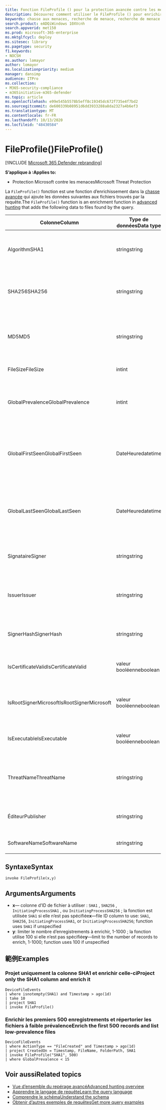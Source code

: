 ```yaml
---
title: Fonction FileProfile () pour la protection avancée contre les menaces Microsoft
description: Découvrez comment utiliser le FileProfile () pour enrichir les informations sur les fichiers dans les résultats de la recherche avancée de la chasse
keywords: chasse aux menaces, recherche de menace, recherche de menace informatique, protection contre les menaces Microsoft, Microsoft 365, MTP, M365, recherche, requête, télémétrie, référence de schéma, Kusto, FileProfile, profil de fichier, fonction, enrichissement
search.product: eADQiWindows 10XVcnh
search.appverid: met150
ms.prod: microsoft-365-enterprise
ms.mktglfcycl: deploy
ms.sitesec: library
ms.pagetype: security
f1.keywords:
- NOCSH
ms.author: lomayor
author: lomayor
ms.localizationpriority: medium
manager: dansimp
audience: ITPro
ms.collection:
- M365-security-compliance
- m365initiative-m365-defender
ms.topic: article
ms.openlocfilehash: e99e545b5578b5eff8c19345dc672f735e4f7bd2
ms.sourcegitcommit: de600339b08951d6dd3933288a8da2327a4b6ef3
ms.translationtype: MT
ms.contentlocale: fr-FR
ms.lasthandoff: 10/13/2020
ms.locfileid: "48430584"
---
```

# <a name="fileprofile"></a><span data-ttu-id="0e318-104">FileProfile()</span><span class="sxs-lookup"><span data-stu-id="0e318-104">FileProfile()</span></span>

[!INCLUDE [Microsoft 365 Defender rebranding](../includes/microsoft-defender.md)]


<span data-ttu-id="0e318-105">**S’applique à :**</span><span class="sxs-lookup"><span data-stu-id="0e318-105">**Applies to:**</span></span>
- <span data-ttu-id="0e318-106">Protection Microsoft contre les menaces</span><span class="sxs-lookup"><span data-stu-id="0e318-106">Microsoft Threat Protection</span></span>

<span data-ttu-id="0e318-107">La `FileProfile()` fonction est une fonction d’enrichissement dans la [chasse avancée](advanced-hunting-overview.md) qui ajoute les données suivantes aux fichiers trouvés par la requête.</span><span class="sxs-lookup"><span data-stu-id="0e318-107">The `FileProfile()` function is an enrichment function in [advanced hunting](advanced-hunting-overview.md) that adds the following data to files found by the query.</span></span>

| <span data-ttu-id="0e318-108">Colonne</span><span class="sxs-lookup"><span data-stu-id="0e318-108">Column</span></span> | <span data-ttu-id="0e318-109">Type de données</span><span class="sxs-lookup"><span data-stu-id="0e318-109">Data type</span></span> | <span data-ttu-id="0e318-110">Description</span><span class="sxs-lookup"><span data-stu-id="0e318-110">Description</span></span> |
|------------|-------------|-------------|
| <span data-ttu-id="0e318-111">Algorithm</span><span class="sxs-lookup"><span data-stu-id="0e318-111">SHA1</span></span> | <span data-ttu-id="0e318-112">string</span><span class="sxs-lookup"><span data-stu-id="0e318-112">string</span></span> | <span data-ttu-id="0e318-113">SHA-1 du fichier auquel l’action enregistrée a été appliquée</span><span class="sxs-lookup"><span data-stu-id="0e318-113">SHA-1 of the file that the recorded action was applied to</span></span> |
| <span data-ttu-id="0e318-114">SHA256</span><span class="sxs-lookup"><span data-stu-id="0e318-114">SHA256</span></span> | <span data-ttu-id="0e318-115">string</span><span class="sxs-lookup"><span data-stu-id="0e318-115">string</span></span> | <span data-ttu-id="0e318-116">SHA-256 du fichier auquel l’action enregistrée a été appliquée</span><span class="sxs-lookup"><span data-stu-id="0e318-116">SHA-256 of the file that the recorded action was applied to</span></span> |
| <span data-ttu-id="0e318-117">MD5</span><span class="sxs-lookup"><span data-stu-id="0e318-117">MD5</span></span> | <span data-ttu-id="0e318-118">string</span><span class="sxs-lookup"><span data-stu-id="0e318-118">string</span></span> | <span data-ttu-id="0e318-119">Hachage MD5 du fichier auquel l’action enregistrée a été appliquée</span><span class="sxs-lookup"><span data-stu-id="0e318-119">MD5 hash of the file that the recorded action was applied to</span></span> |
| <span data-ttu-id="0e318-120">FileSize</span><span class="sxs-lookup"><span data-stu-id="0e318-120">FileSize</span></span> | <span data-ttu-id="0e318-121">int</span><span class="sxs-lookup"><span data-stu-id="0e318-121">int</span></span> | <span data-ttu-id="0e318-122">Taille du fichier en octets</span><span class="sxs-lookup"><span data-stu-id="0e318-122">Size of the file in bytes</span></span> |
| <span data-ttu-id="0e318-123">GlobalPrevalence</span><span class="sxs-lookup"><span data-stu-id="0e318-123">GlobalPrevalence</span></span> | <span data-ttu-id="0e318-124">int</span><span class="sxs-lookup"><span data-stu-id="0e318-124">int</span></span> | <span data-ttu-id="0e318-125">Nombre d’instances de l’entité observées par Microsoft globalement</span><span class="sxs-lookup"><span data-stu-id="0e318-125">Number of instances of the entity observed by Microsoft globally</span></span> |
| <span data-ttu-id="0e318-126">GlobalFirstSeen</span><span class="sxs-lookup"><span data-stu-id="0e318-126">GlobalFirstSeen</span></span> | <span data-ttu-id="0e318-127">DateHeure</span><span class="sxs-lookup"><span data-stu-id="0e318-127">datetime</span></span> | <span data-ttu-id="0e318-128">Date et heure auxquelles l’entité a été observée pour la première fois par Microsoft de manière globale</span><span class="sxs-lookup"><span data-stu-id="0e318-128">Date and time when the entity was first observed by Microsoft globally</span></span> |
| <span data-ttu-id="0e318-129">GlobalLastSeen</span><span class="sxs-lookup"><span data-stu-id="0e318-129">GlobalLastSeen</span></span> | <span data-ttu-id="0e318-130">DateHeure</span><span class="sxs-lookup"><span data-stu-id="0e318-130">datetime</span></span> | <span data-ttu-id="0e318-131">Date et heure auxquelles l’entité a été observée pour la dernière fois par Microsoft globalement</span><span class="sxs-lookup"><span data-stu-id="0e318-131">Date and time when the entity was last observed by Microsoft globally</span></span> |
| <span data-ttu-id="0e318-132">Signataire</span><span class="sxs-lookup"><span data-stu-id="0e318-132">Signer</span></span> | <span data-ttu-id="0e318-133">string</span><span class="sxs-lookup"><span data-stu-id="0e318-133">string</span></span> | <span data-ttu-id="0e318-134">Informations sur le signataire du fichier</span><span class="sxs-lookup"><span data-stu-id="0e318-134">Information about the signer of the file</span></span> |
| <span data-ttu-id="0e318-135">Issuer</span><span class="sxs-lookup"><span data-stu-id="0e318-135">Issuer</span></span> | <span data-ttu-id="0e318-136">string</span><span class="sxs-lookup"><span data-stu-id="0e318-136">string</span></span> | <span data-ttu-id="0e318-137">Informations sur l’autorité de certification émettrice</span><span class="sxs-lookup"><span data-stu-id="0e318-137">Information about the issuing certificate authority (CA)</span></span> |
| <span data-ttu-id="0e318-138">SignerHash</span><span class="sxs-lookup"><span data-stu-id="0e318-138">SignerHash</span></span> | <span data-ttu-id="0e318-139">string</span><span class="sxs-lookup"><span data-stu-id="0e318-139">string</span></span> | <span data-ttu-id="0e318-140">Valeur de hachage unique identifiant le signataire</span><span class="sxs-lookup"><span data-stu-id="0e318-140">Unique hash value identifying the signer</span></span> |
| <span data-ttu-id="0e318-141">IsCertificateValid</span><span class="sxs-lookup"><span data-stu-id="0e318-141">IsCertificateValid</span></span> | <span data-ttu-id="0e318-142">valeur booléenne</span><span class="sxs-lookup"><span data-stu-id="0e318-142">boolean</span></span> | <span data-ttu-id="0e318-143">Si le certificat utilisé pour signer le fichier est valide</span><span class="sxs-lookup"><span data-stu-id="0e318-143">Whether the certificate used to sign the file is valid</span></span> |
| <span data-ttu-id="0e318-144">IsRootSignerMicrosoft</span><span class="sxs-lookup"><span data-stu-id="0e318-144">IsRootSignerMicrosoft</span></span> | <span data-ttu-id="0e318-145">valeur booléenne</span><span class="sxs-lookup"><span data-stu-id="0e318-145">boolean</span></span> | <span data-ttu-id="0e318-146">Indique si le signataire du certificat racine est Microsoft</span><span class="sxs-lookup"><span data-stu-id="0e318-146">Indicates whether the signer of the root certificate is Microsoft</span></span> |
| <span data-ttu-id="0e318-147">IsExecutable</span><span class="sxs-lookup"><span data-stu-id="0e318-147">IsExecutable</span></span> | <span data-ttu-id="0e318-148">valeur booléenne</span><span class="sxs-lookup"><span data-stu-id="0e318-148">boolean</span></span> | <span data-ttu-id="0e318-149">Indique si le fichier est un fichier exécutable portable (PE)</span><span class="sxs-lookup"><span data-stu-id="0e318-149">Whether the file is a Portable Executable (PE) file</span></span> |
| <span data-ttu-id="0e318-150">ThreatName</span><span class="sxs-lookup"><span data-stu-id="0e318-150">ThreatName</span></span> | <span data-ttu-id="0e318-151">string</span><span class="sxs-lookup"><span data-stu-id="0e318-151">string</span></span> | <span data-ttu-id="0e318-152">Nom de détection pour tout programme malveillant ou autre menace détectée</span><span class="sxs-lookup"><span data-stu-id="0e318-152">Detection name for any malware or other threats found</span></span> |
| <span data-ttu-id="0e318-153">Éditeur</span><span class="sxs-lookup"><span data-stu-id="0e318-153">Publisher</span></span> | <span data-ttu-id="0e318-154">string</span><span class="sxs-lookup"><span data-stu-id="0e318-154">string</span></span> | <span data-ttu-id="0e318-155">Nom de l’organisation qui a publié le fichier</span><span class="sxs-lookup"><span data-stu-id="0e318-155">Name of the organization that published the file</span></span> |
| <span data-ttu-id="0e318-156">SoftwareName</span><span class="sxs-lookup"><span data-stu-id="0e318-156">SoftwareName</span></span> | <span data-ttu-id="0e318-157">string</span><span class="sxs-lookup"><span data-stu-id="0e318-157">string</span></span> | <span data-ttu-id="0e318-158">Nom du produit logiciel</span><span class="sxs-lookup"><span data-stu-id="0e318-158">Name of the software product</span></span> |

## <a name="syntax"></a><span data-ttu-id="0e318-159">Syntaxe</span><span class="sxs-lookup"><span data-stu-id="0e318-159">Syntax</span></span>

```kusto
invoke FileProfile(x,y)
```

## <a name="arguments"></a><span data-ttu-id="0e318-160">Arguments</span><span class="sxs-lookup"><span data-stu-id="0e318-160">Arguments</span></span>

- <span data-ttu-id="0e318-161">**x**— colonne d’ID de fichier à utiliser : `SHA1` , `SHA256` , `InitiatingProcessSHA1` , ou `InitiatingProcessSHA256` ; la fonction est utilisée `SHA1` si elle n’est pas spécifiée</span><span class="sxs-lookup"><span data-stu-id="0e318-161">**x**—file ID column to use: `SHA1`, `SHA256`, `InitiatingProcessSHA1`, or `InitiatingProcessSHA256`; function uses `SHA1` if unspecified</span></span>
- <span data-ttu-id="0e318-162">**y**: limiter le nombre d’enregistrements à enrichir, 1-1000 ; la fonction utilise 100 si elle n’est pas spécifiée</span><span class="sxs-lookup"><span data-stu-id="0e318-162">**y**—limit to the number of records to enrich, 1-1000; function uses 100 if unspecified</span></span>

## <a name="examples"></a><span data-ttu-id="0e318-163">範例</span><span class="sxs-lookup"><span data-stu-id="0e318-163">Examples</span></span>

### <a name="project-only-the-sha1-column-and-enrich-it"></a><span data-ttu-id="0e318-164">Projet uniquement la colonne SHA1 et enrichir celle-ci</span><span class="sxs-lookup"><span data-stu-id="0e318-164">Project only the SHA1 column and enrich it</span></span>

```kusto
DeviceFileEvents
| where isnotempty(SHA1) and Timestamp > ago(1d)
| take 10
| project SHA1
| invoke FileProfile()
```

### <a name="enrich-the-first-500-records-and-list-low-prevalence-files"></a><span data-ttu-id="0e318-165">Enrichir les premiers 500 enregistrements et répertorier les fichiers à faible prévalence</span><span class="sxs-lookup"><span data-stu-id="0e318-165">Enrich the first 500 records and list low-prevalence files</span></span>

```kusto
DeviceFileEvents
| where ActionType == "FileCreated" and Timestamp > ago(1d)
| project CreatedOn = Timestamp, FileName, FolderPath, SHA1
| invoke FileProfile("SHA1", 500) 
| where GlobalPrevalence < 15
```

## <a name="related-topics"></a><span data-ttu-id="0e318-166">Voir aussi</span><span class="sxs-lookup"><span data-stu-id="0e318-166">Related topics</span></span>
- [<span data-ttu-id="0e318-167">Vue d’ensemble du repérage avancé</span><span class="sxs-lookup"><span data-stu-id="0e318-167">Advanced hunting overview</span></span>](advanced-hunting-overview.md)
- [<span data-ttu-id="0e318-168">Apprendre le langage de requête</span><span class="sxs-lookup"><span data-stu-id="0e318-168">Learn the query language</span></span>](advanced-hunting-query-language.md)
- [<span data-ttu-id="0e318-169">Comprendre le schéma</span><span class="sxs-lookup"><span data-stu-id="0e318-169">Understand the schema</span></span>](advanced-hunting-schema-tables.md)
- [<span data-ttu-id="0e318-170">Obtenir d’autres exemples de requêtes</span><span class="sxs-lookup"><span data-stu-id="0e318-170">Get more query examples</span></span>](advanced-hunting-shared-queries.md)
